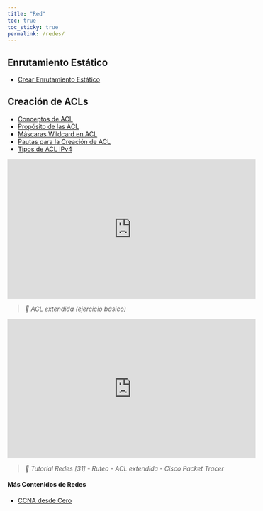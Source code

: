 ```yaml
---
title: "Red"
toc: true
toc_sticky: true
permalink: /redes/
---
```


## Enrutamiento Estático

- [Crear Enrutamiento Estático](/csi/enrutamiento-estatico/)

## Creación de ACLs

- [Conceptos de ACL](https://ccnadesdecero.es/ccna-3/#Modulo_4_Conceptos_de_ACL_%7C_CCNA_3_v7)
- [Propósito de las ACL](https://ccnadesdecero.es/proposito-acl/)
- [Máscaras Wildcard en ACL](https://ccnadesdecero.es/mascaras-wildcard-acl/)
- [Pautas para la Creación de ACL](https://ccnadesdecero.es/pautas-para-crear-acl/)
- [Tipos de ACL IPv4](https://ccnadesdecero.es/tipos-acl-ipv4/)

<iframe width="560" height="315" src="https://www.youtube-nocookie.com/embed/AuTZZ5KAWi4" frameborder="0"> </iframe>

> *🎥 ACL extendida (ejercicio básico)*

<iframe width="560" height="315" src="https://www.youtube-nocookie.com/embed/sZNhtXSujZY" frameborder="0"> </iframe>

> *🎥 Tutorial Redes [31] - Ruteo - ACL extendida - Cisco Packet Tracer*

#### Más Contenidos de Redes

- [CCNA desde Cero](https://ccnadesdecero.es/)